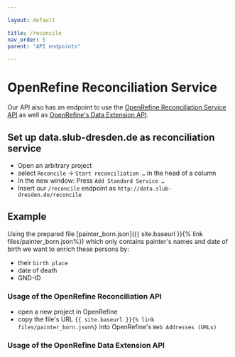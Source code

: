 ```yaml
---

layout: default

title: /reconcile
nav_order: 5
parent: "API endpoints"

---
```


# OpenRefine Reconciliation Service

Our API also has an endpoint to use the [OpenRefine Reconciliation Service API](https://github.com/OpenRefine/OpenRefine/wiki/Reconciliation-Service-API) as well as [OpenRefine's Data Extension API](https://github.com/OpenRefine/OpenRefine/wiki/Data-Extension-API).

## Set up data.slub-dresden.de as reconciliation service

* Open an arbitrary project
* select `Reconcile` → `Start reconciliation …` in the head of a column
* In the new window: Press `Add Standard Service …`
* Insert our `/reconcile` endpoint as `http://data.slub-dresden.de/reconcile`

## Example

Using the prepared file [painter_born.json]({{ site.baseurl }}{% link files/painter_born.json%}) which only contains painter's names and date of birth we want to enrich these persons by:

* their `birth place`
* date of death
* GND-ID

### Usage of the OpenRefine Reconciliation API
* open a new project in OpenRefine
* copy the file's URL `{{ site.baseurl }}{% link files/painter_born.json%}` into OpenRefine's `Web Addresses (URLs)`

### Usage of the OpenRefine Data Extension API




